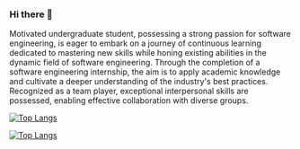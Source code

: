 ### Hi there 👋

Motivated undergraduate student, possessing a strong passion for software engineering, is eager to embark on a journey of continuous learning dedicated to mastering new skills while honing existing abilities in the dynamic field of software engineering. Through the completion of a software engineering internship, the aim is to apply academic knowledge and cultivate a deeper understanding of the industry's best practices. Recognized as a team player, exceptional interpersonal skills are possessed, enabling effective collaboration with diverse groups.


[![Top Langs](https://github-readme-stats-sigma-five.vercel.app/api/top-langs/?username=Ishini99&layout=compact&theme=tokyonight)](https://github.com/Ishini99)

[![Top Langs](https://github-readme-stats-sigma-five.vercel.app/api/top-langs/?username=Ishini99&layout=compact&theme=tokyonight&langs_count=10)](https://github.com/Ishini99)
